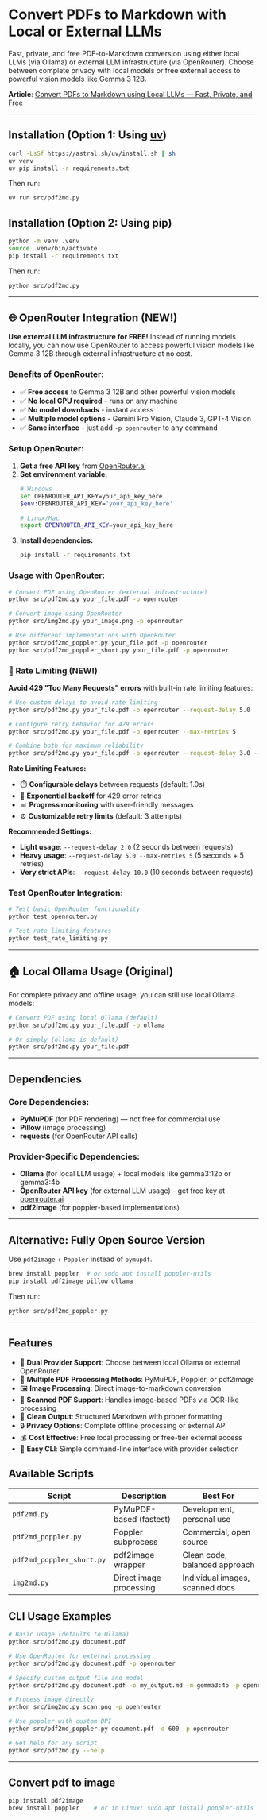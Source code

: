 # Convert PDFs to Markdown with Local or External LLMs

Fast, private, and free PDF-to-Markdown conversion using either local LLMs (via Ollama) or external LLM infrastructure (via OpenRouter). Choose between complete privacy with local models or free external access to powerful vision models like Gemma 3 12B.

**Article**: [Convert PDFs to Markdown using Local LLMs — Fast, Private, and Free](https://medium.com/data-science-collective/convert-pdfs-to-markdown-using-local-llms-c5232f3b50fc?sk=9b0036a7ff93a1c48bae7dd8216dc671)

---

## Installation (Option 1: Using [uv](https://github.com/astral-sh/uv))

```bash
curl -LsSf https://astral.sh/uv/install.sh | sh
uv venv
uv pip install -r requirements.txt
```
Then run:
```bash
uv run src/pdf2md.py
```

## Installation (Option 2: Using pip)

```bash
python -m venv .venv
source .venv/bin/activate
pip install -r requirements.txt
```
Then run:
```bash
python src/pdf2md.py
```

---

## 🌐 OpenRouter Integration (NEW!)

**Use external LLM infrastructure for FREE!** Instead of running models locally, you can now use OpenRouter to access powerful vision models like Gemma 3 12B through external infrastructure at no cost.

### Benefits of OpenRouter:
- ✅ **Free access** to Gemma 3 12B and other powerful vision models
- ✅ **No local GPU required** - runs on any machine
- ✅ **No model downloads** - instant access
- ✅ **Multiple model options** - Gemini Pro Vision, Claude 3, GPT-4 Vision
- ✅ **Same interface** - just add `-p openrouter` to any command

### Setup OpenRouter:

1. **Get a free API key** from [OpenRouter.ai](https://openrouter.ai/)
2. **Set environment variable:**
   ```bash
   # Windows
   set OPENROUTER_API_KEY=your_api_key_here
   $env:OPENROUTER_API_KEY='your_api_key_here'
   
   # Linux/Mac
   export OPENROUTER_API_KEY=your_api_key_here
   ```
3. **Install dependencies:**
   ```bash
   pip install -r requirements.txt
   ```

### Usage with OpenRouter:

```bash
# Convert PDF using OpenRouter (external infrastructure)
python src/pdf2md.py your_file.pdf -p openrouter

# Convert image using OpenRouter
python src/img2md.py your_image.png -p openrouter

# Use different implementations with OpenRouter
python src/pdf2md_poppler.py your_file.pdf -p openrouter
python src/pdf2md_poppler_short.py your_file.pdf -p openrouter
```

### 🚦 Rate Limiting (NEW!)

**Avoid 429 "Too Many Requests" errors** with built-in rate limiting features:

```bash
# Use custom delays to avoid rate limiting
python src/pdf2md.py your_file.pdf -p openrouter --request-delay 5.0

# Configure retry behavior for 429 errors
python src/pdf2md.py your_file.pdf -p openrouter --max-retries 5

# Combine both for maximum reliability
python src/pdf2md.py your_file.pdf -p openrouter --request-delay 3.0 --max-retries 5
```

**Rate Limiting Features:**
- ⏱️ **Configurable delays** between requests (default: 1.0s)
- 🔄 **Exponential backoff** for 429 error retries
- 📊 **Progress monitoring** with user-friendly messages
- ⚙️ **Customizable retry limits** (default: 3 attempts)

**Recommended Settings:**
- **Light usage**: `--request-delay 2.0` (2 seconds between requests)
- **Heavy usage**: `--request-delay 5.0 --max-retries 5` (5 seconds + 5 retries)
- **Very strict APIs**: `--request-delay 10.0` (10 seconds between requests)

### Test OpenRouter Integration:

```bash
# Test basic OpenRouter functionality
python test_openrouter.py

# Test rate limiting features
python test_rate_limiting.py
```

---

## 🏠 Local Ollama Usage (Original)

For complete privacy and offline usage, you can still use local Ollama models:

```bash
# Convert PDF using local Ollama (default)
python src/pdf2md.py your_file.pdf -p ollama

# Or simply (ollama is default)
python src/pdf2md.py your_file.pdf
```

---

## Dependencies

### Core Dependencies:
- **PyMuPDF** (for PDF rendering) — not free for commercial use
- **Pillow** (image processing)
- **requests** (for OpenRouter API calls)

### Provider-Specific Dependencies:
- **Ollama** (for local LLM usage) + local models like gemma3:12b or gemma3:4b
- **OpenRouter API key** (for external LLM usage) - get free key at [openrouter.ai](https://openrouter.ai/)
- **pdf2image** (for poppler-based implementations)

---

## Alternative: Fully Open Source Version

Use `pdf2image` + `Poppler` instead of `pymupdf`.

```bash
brew install poppler  # or sudo apt install poppler-utils
pip install pdf2image pillow ollama
```
Then run:
```bash
python src/pdf2md_poppler.py
```

---

## Features

- 🔄 **Dual Provider Support**: Choose between local Ollama or external OpenRouter
- 📄 **Multiple PDF Processing Methods**: PyMuPDF, Poppler, or pdf2image
- 🖼️ **Image Processing**: Direct image-to-markdown conversion
- 📱 **Scanned PDF Support**: Handles image-based PDFs via OCR-like processing
- 🎯 **Clean Output**: Structured Markdown with proper formatting
- 🔒 **Privacy Options**: Complete offline processing or external API
- 💰 **Cost Effective**: Free local processing or free-tier external access
- 🚀 **Easy CLI**: Simple command-line interface with provider selection

## Available Scripts

| Script | Description | Best For |
|--------|-------------|----------|
| `pdf2md.py` | PyMuPDF-based (fastest) | Development, personal use |
| `pdf2md_poppler.py` | Poppler subprocess | Commercial, open source |
| `pdf2md_poppler_short.py` | pdf2image wrapper | Clean code, balanced approach |
| `img2md.py` | Direct image processing | Individual images, scanned docs |

## CLI Usage Examples

```bash
# Basic usage (defaults to Ollama)
python src/pdf2md.py document.pdf

# Use OpenRouter for external processing
python src/pdf2md.py document.pdf -p openrouter

# Specify custom output file and model
python src/pdf2md.py document.pdf -o my_output.md -m gemma3:4b -p openrouter

# Process image directly
python src/img2md.py scan.png -p openrouter

# Use poppler with custom DPI
python src/pdf2md_poppler.py document.pdf -d 600 -p openrouter

# Get help for any script
python src/pdf2md.py --help
```

---

## Convert pdf to image

```bash
pip install pdf2image
brew install poppler    # or in Linux: sudo apt install poppler-utils
```
